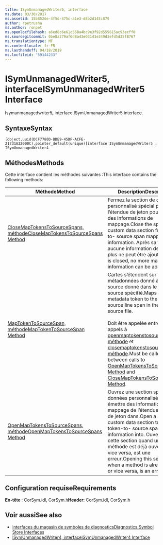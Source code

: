 ```yaml
---
title: ISymUnmanagedWriter5, interface
ms.date: 03/30/2017
ms.assetid: 15b8526e-4f5d-475c-a1e3-d8b2d145c879
author: rpetrusha
ms.author: ronpet
ms.openlocfilehash: a6ed8c6e61c558a4bc9e3f92d559615ac93ecff8
ms.sourcegitcommit: 0be8a279af6d8a43e03141e349d3efd5d35f8767
ms.translationtype: MT
ms.contentlocale: fr-FR
ms.lasthandoff: 04/18/2019
ms.locfileid: "59144233"
---
```

# <a name="isymunmanagedwriter5-interface"></a><span data-ttu-id="98856-102">ISymUnmanagedWriter5, interface</span><span class="sxs-lookup"><span data-stu-id="98856-102">ISymUnmanagedWriter5 Interface</span></span>
<span data-ttu-id="98856-103">Isymunmanagedwriter5, interface.</span><span class="sxs-lookup"><span data-stu-id="98856-103">ISymUnmanagedWriter5 interface.</span></span>  
  
## <a name="syntax"></a><span data-ttu-id="98856-104">Syntaxe</span><span class="sxs-lookup"><span data-stu-id="98856-104">Syntax</span></span>  
  
```idl  
[object,uuid(DCF7780D-BDE9-45DF-ACFE-21731A32000C),pointer_default(unique)]interface ISymUnmanagedWriter5 : ISymUnmanagedWriter4  
```  
  
## <a name="methods"></a><span data-ttu-id="98856-105">Méthodes</span><span class="sxs-lookup"><span data-stu-id="98856-105">Methods</span></span>  
 <span data-ttu-id="98856-106">Cette interface contient les méthodes suivantes :</span><span class="sxs-lookup"><span data-stu-id="98856-106">This interface contains the following methods:</span></span>  
  
|<span data-ttu-id="98856-107">Méthode</span><span class="sxs-lookup"><span data-stu-id="98856-107">Method</span></span>|<span data-ttu-id="98856-108">Description</span><span class="sxs-lookup"><span data-stu-id="98856-108">Description</span></span>|  
|------------|-----------------|  
|[<span data-ttu-id="98856-109">CloseMapTokensToSourceSpans, méthode</span><span class="sxs-lookup"><span data-stu-id="98856-109">CloseMapTokensToSourceSpans Method</span></span>](../../../../docs/framework/unmanaged-api/diagnostics/isymunmanagedwriter5-closemaptokenstosourcespans-method.md)|<span data-ttu-id="98856-110">Fermez la section de données personnalisé spécial pour l’étendue de jeton pour source des informations de mappage.</span><span class="sxs-lookup"><span data-stu-id="98856-110">Close the special custom data section for token-to- source span mapping information.</span></span> <span data-ttu-id="98856-111">Après sa fermeture, aucune information de mappage plus ne peut être ajoutée.</span><span class="sxs-lookup"><span data-stu-id="98856-111">After it is closed, no more mapping information can be added.</span></span>|  
|[<span data-ttu-id="98856-112">MapTokenToSourceSpan, méthode</span><span class="sxs-lookup"><span data-stu-id="98856-112">MapTokenToSourceSpan Method</span></span>](../../../../docs/framework/unmanaged-api/diagnostics/isymunmanagedwriter5-maptokentosourcespan-method.md)|<span data-ttu-id="98856-113">Cartes s’étendent sur le jeton de métadonnées donné à la ligne source donné dans le fichier source spécifié.</span><span class="sxs-lookup"><span data-stu-id="98856-113">Maps the given metadata token to the given source line span in the specified source file.</span></span><br /><br /> <span data-ttu-id="98856-114">Doit être appelée entre les appels à [openmaptokenstosourcespans, méthode](../../../../docs/framework/unmanaged-api/diagnostics/isymunmanagedwriter5-openmaptokenstosourcespans-method.md) et [closemaptokenstosourcespans, méthode](../../../../docs/framework/unmanaged-api/diagnostics/isymunmanagedwriter5-closemaptokenstosourcespans-method.md).</span><span class="sxs-lookup"><span data-stu-id="98856-114">Must be called between calls to [OpenMapTokensToSourceSpans Method](../../../../docs/framework/unmanaged-api/diagnostics/isymunmanagedwriter5-openmaptokenstosourcespans-method.md) and [CloseMapTokensToSourceSpans Method](../../../../docs/framework/unmanaged-api/diagnostics/isymunmanagedwriter5-closemaptokenstosourcespans-method.md).</span></span>|  
|[<span data-ttu-id="98856-115">OpenMapTokensToSourceSpans, méthode</span><span class="sxs-lookup"><span data-stu-id="98856-115">OpenMapTokensToSourceSpans Method</span></span>](../../../../docs/framework/unmanaged-api/diagnostics/isymunmanagedwriter5-openmaptokenstosourcespans-method.md)|<span data-ttu-id="98856-116">Ouvrez une section spéciale de données personnalisées pour émettre des informations de mappage de l’étendue de source de jeton dans.</span><span class="sxs-lookup"><span data-stu-id="98856-116">Open a special custom data section to emit token-to- source span mapping information into.</span></span> <span data-ttu-id="98856-117">Ouverture de cette section quand une méthode est déjà ouverte, ou vice versa, est une erreur.</span><span class="sxs-lookup"><span data-stu-id="98856-117">Opening this section when a method is already open, or vice versa, is an error.</span></span>|  
  
## <a name="requirements"></a><span data-ttu-id="98856-118">Configuration requise</span><span class="sxs-lookup"><span data-stu-id="98856-118">Requirements</span></span>  
 <span data-ttu-id="98856-119">**En-tête :** CorSym.idl, CorSym.h</span><span class="sxs-lookup"><span data-stu-id="98856-119">**Header:** CorSym.idl, CorSym.h</span></span>  
  
## <a name="see-also"></a><span data-ttu-id="98856-120">Voir aussi</span><span class="sxs-lookup"><span data-stu-id="98856-120">See also</span></span>

- [<span data-ttu-id="98856-121">Interfaces du magasin de symboles de diagnostics</span><span class="sxs-lookup"><span data-stu-id="98856-121">Diagnostics Symbol Store Interfaces</span></span>](../../../../docs/framework/unmanaged-api/diagnostics/diagnostics-symbol-store-interfaces.md)
- [<span data-ttu-id="98856-122">ISymUnmanagedWriter4, interface</span><span class="sxs-lookup"><span data-stu-id="98856-122">ISymUnmanagedWriter4 Interface</span></span>](../../../../docs/framework/unmanaged-api/diagnostics/isymunmanagedwriter4-interface.md)

